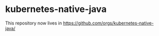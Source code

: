 # kubernetes-native-java
This repository now lives in https://github.com/orgs/kubernetes-native-java/
